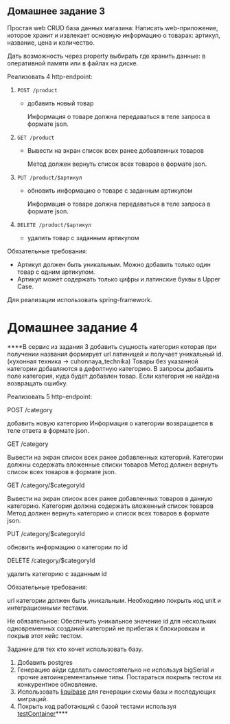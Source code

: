 ## Домашнее задание 3

Простая web CRUD база данных магазина:
Написать web-приложение, которое хранит и извлекает основную информацию о товарах: артикул, название, цена и количество.

Дать возможность через property выбирать где хранить данные: в оперативной памяти или в файлах на диске.

Реализовать 4 http-endpoint:

1) ```POST /product```
    - добавить новый товар

      Информация о товаре должна передаваться в теле запроса в формате json.


2) ```GET /product```
    - Вывести на экран список всех ранее добавленных товаров

      Метод должен вернуть список всех товаров в формате json.


3) ```PUT /product/$артикул```
    - обновить информацию о товаре с заданным артикулом

      Информация о товаре должна передаваться в теле запроса в формате json.


4) ```DELETE /product/$артикул```
    - удалить товар с заданным артикулом


Обязательные требования:
- Артикул должен быть уникальным. Можно добавить только один товар с одним артикулом.
- Артикул может содержать только цифры и латинские буквы в Upper Case.

Для реализации использовать spring-framework.

# Домашнее задание 4

****В сервис из задания 3
добавить сущность категория которая при получении названия формирует url латиницей и получает уникальный id.
(кухонная техника -> cuhonnaya_technika)
Товары без указанной категории добавляются в дефолтную категорию. В запросы добавить поле категория, куда будет добавлен товар. Если категория не найдена возвращать ошибку.


Реализовать 5 http-endpoint:

POST /category

добавить новую категорию
Информация о категории возвращается в теле ответа в формате json.

GET /category

Вывести на экран список всех ранее добавленных категорий. Категории должны содержать вложенные списки товаров
Метод должен вернуть список всех товаров в формате json.


GET /category/$categoryId

Вывести на экран список всех ранее добавленных товаров в данную категорию. Категория должна содержать вложенный список товаров
Метод должен вернуть категорию и список всех товаров в формате json.


PUT /category/$categoryId

обновить информацию о категории по id

DELETE /category/$categoryId

удалить категорию с заданным id

Обязательные требования:

url категории должен быть уникальным.
Необходимо покрыть код unit и интеграционными тестами.

Не обязательное:
Обеспечить уникальное значение id для нескольких одновременных созданий категорий не прибегая к блокировкам и покрыв этот кейс тестом.

Задание для тех кто хочет использовать базу.

1. Добавить postgres
2. Генерацию айди сделать самостоятельно не используя bigSerial и прочие автоинкрементальные типы. Постараться покрыть тестом их конкурентное обновление.
3. Использовать [liquibase](https://www.baeldung.com/liquibase-refactor-schema-of-java-app) для генерации схемы базы и последующих миграций.
4. Покрыть код работающий с базой тестами используя [testContainer](https://www.baeldung.com/docker-test-containers)****
   